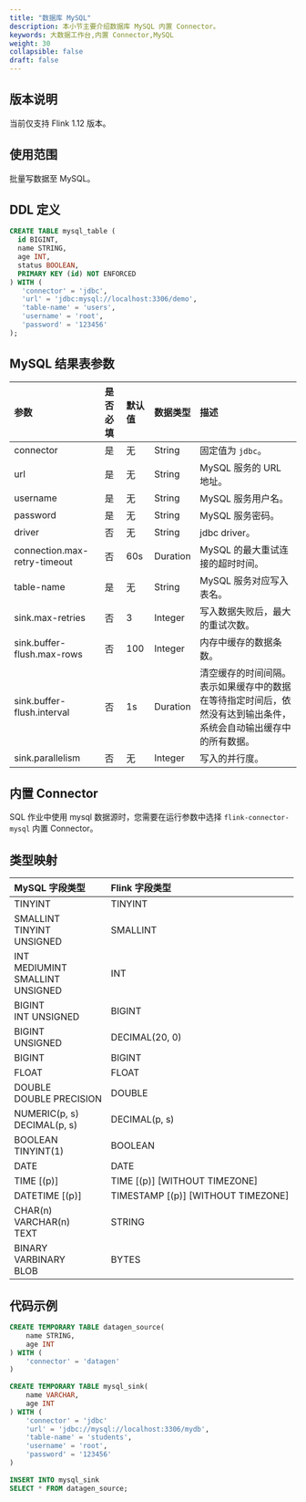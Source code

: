 ```yaml
---
title: "数据库 MySQL"
description: 本小节主要介绍数据库 MySQL 内置 Connector。 
keywords: 大数据工作台,内置 Connector,MySQL
weight: 30
collapsible: false
draft: false
---
```




## 版本说明

当前仅支持 Flink 1.12 版本。

## 使用范围

批量写数据至 MySQL。

## DDL 定义

```sql
CREATE TABLE mysql_table (
  id BIGINT,
  name STRING,
  age INT,
  status BOOLEAN,
  PRIMARY KEY (id) NOT ENFORCED
) WITH (
   'connector' = 'jdbc',
   'url' = 'jdbc:mysql://localhost:3306/demo',
   'table-name' = 'users',
   'username' = 'root',
   'password' = '123456'
);
```

## MySQL 结果表参数

| 参数                         | 是否必填 | 默认值 | 数据类型 | 描述                                                         |
| :--------------------------- | :------- | :----- | :------- | :----------------------------------------------------------- |
| connector                    | 是       | 无     | String   | 固定值为 `jdbc`。                                           |
| url                          | 是       | 无     | String   | MySQL 服务的 URL 地址。                                      |
| username                     | 是       | 无     | String   | MySQL 服务用户名。                                           |
| password                     | 是       | 无     | String   | MySQL 服务密码。                                             |
| driver                       | 否       | 无     | String   | jdbc driver。                                                |
| connection.max-retry-timeout | 否       | 60s    | Duration | MySQL 的最大重试连接的超时时间。                             |
| table-name                   | 是       | 无     | String   | MySQL 服务对应写入表名。                                     |
| sink.max-retries             | 否       | 3      | Integer  | 写入数据失败后，最大的重试次数。                             |
| sink.buffer-flush.max-rows   | 否       | 100    | Integer  | 内存中缓存的数据条数。                                       |
| sink.buffer-flush.interval   | 否       | 1s     | Duration | 清空缓存的时间间隔。表示如果缓存中的数据在等待指定时间后，依然没有达到输出条件，系统会自动输出缓存中的所有数据。 |
| sink.parallelism             | 否       | 无     | Integer  | 写入的并行度。                                               |

## 内置 Connector

SQL 作业中使用 mysql 数据源时，您需要在运行参数中选择 `flink-connector-mysql` 内置 Connector。

## 类型映射

| MySQL 字段类型                              | Flink 字段类型                     |
| :------------------------------------------ | :--------------------------------- |
| TINYINT                                     | TINYINT                            |
| SMALLINT<br/>TINYINT<br/>UNSIGNED           | SMALLINT                           |
| INT<br/>MEDIUMINT<br/>SMALLINT<br/>UNSIGNED | INT                                |
| BIGINT<br/>INT UNSIGNED                     | BIGINT                             |
| BIGINT<br/>UNSIGNED                         | DECIMAL(20, 0)                     |
| BIGINT                                      | BIGINT                             |
| FLOAT                                       | FLOAT                              |
| DOUBLE<br/>DOUBLE PRECISION                 | DOUBLE                             |
| NUMERIC(p, s)<br/>DECIMAL(p, s)             | DECIMAL(p, s)                      |
| BOOLEAN<br/>TINYINT(1)                      | BOOLEAN                            |
| DATE                                        | DATE                               |
| TIME [(p)]                                  | TIME [(p)] [WITHOUT TIMEZONE]      |
| DATETIME [(p)]                              | TIMESTAMP [(p)] [WITHOUT TIMEZONE] |
| CHAR(n)<br/>VARCHAR(n)<br/>TEXT             | STRING                             |
| BINARY<br/>VARBINARY<br/>BLOB               | BYTES                              |

## 代码示例

```sql
CREATE TEMPORARY TABLE datagen_source(
    name STRING,
    age INT
) WITH (
    'connector' = 'datagen'
)
 
CREATE TEMPORARY TABLE mysql_sink(
    name VARCHAR,
    age INT
) WITH (
    'connector' = 'jdbc'
    'url' = 'jdbc://mysql://localhost:3306/mydb',
    'table-name' = 'students',
    'username' = 'root',
    'password' = '123456'
)
 
INSERT INTO mysql_sink
SELECT * FROM datagen_source;
```

